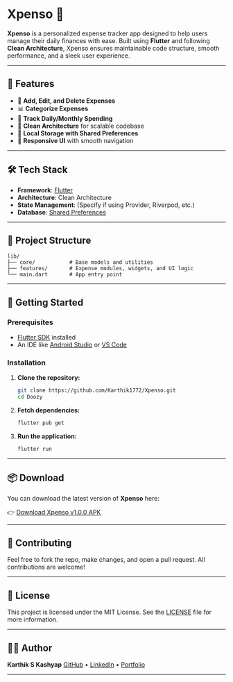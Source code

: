 # Xpenso 💸

**Xpenso** is a personalized expense tracker app designed to help users manage their daily finances with ease. Built using **Flutter** and following **Clean Architecture**, Xpenso ensures maintainable code structure, smooth performance, and a sleek user experience.

---

## 📲 Features

- 🧾 **Add, Edit, and Delete Expenses**
- 📊 **Categorize Expenses**
- 📅 **Track Daily/Monthly Spending**
- 🧱 **Clean Architecture** for scalable codebase
- 💾 **Local Storage with Shared Preferences**
- 🌙 **Responsive UI** with smooth navigation

---

## 🛠️ Tech Stack

- **Framework**: [Flutter](https://flutter.dev/)
- **Architecture**: Clean Architecture
- **State Management**: (Specify if using Provider, Riverpod, etc.)
- **Database**: [Shared Preferences](https://pub.dev/packages/shared_preferences)

---

## 📁 Project Structure

```
lib/
├── core/           # Base models and utilities
├── features/       # Expense modules, widgets, and UI logic
└── main.dart       # App entry point
```

---

## 🚧 Getting Started

### Prerequisites

- [Flutter SDK](https://flutter.dev/docs/get-started/install) installed
- An IDE like [Android Studio](https://developer.android.com/studio) or [VS Code](https://code.visualstudio.com/)

### Installation

1. **Clone the repository:**
   ```bash
   git clone https://github.com/Karthik1772/Xpenso.git
   cd Doozy
   ```

2. **Fetch dependencies:**
   ```bash
   flutter pub get
   ```

3. **Run the application:**
   ```bash
   flutter run
   ```

---

## 📦 Download

You can download the latest version of **Xpenso** here:

👉 [Download Xpenso v1.0.0 APK](https://github.com/Karthik1772/Xpenso/releases/download/v1.0.0/Xpenso.apk)


---

## 🤝 Contributing

Feel free to fork the repo, make changes, and open a pull request. All contributions are welcome!

---

## 📄 License

This project is licensed under the MIT License. See the [LICENSE](LICENSE) file for more information.

---

## 🧑‍💻 Author

**Karthik S Kashyap**
[GitHub](https://github.com/Karthik1772) • [LinkedIn](https://www.linkedin.com/in/karthik-s-kashyap-648908251/) • [Portfolio](https://karthik-s-kashyap.vercel.app/)

---
